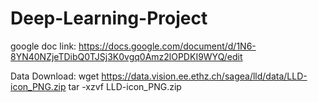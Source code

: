 # Deep-Learning-Project

google doc link: https://docs.google.com/document/d/1N6-8YN40NZjeTDibQ0TJSj3K0vgq0Amz2lOPDKI9WYQ/edit

Data Download:
wget https://data.vision.ee.ethz.ch/sagea/lld/data/LLD-icon_PNG.zip
tar -xzvf LLD-icon_PNG.zip
